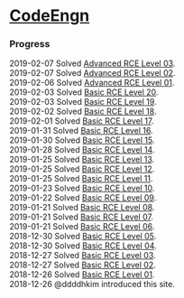 # [CodeEngn](http://www.codeengn.com/)

### Progress
2019-02-07 Solved [Advanced RCE Level 03](./Advanced_RCE/Level_03).  
2019-02-07 Solved [Advanced RCE Level 02](./Advanced_RCE/Level_02).  
2019-02-06 Solved [Advanced RCE Level 01](./Advanced_RCE/Level_01).  
2019-02-03 Solved [Basic RCE Level 20](./Basic_RCE/Level_20).  
2019-02-03 Solved [Basic RCE Level 19](./Basic_RCE/Level_19).  
2019-02-02 Solved [Basic RCE Level 18](./Basic_RCE/Level_18).  
2019-02-01 Solved [Basic RCE Level 17](./Basic_RCE/Level_17).  
2019-01-31 Solved [Basic RCE Level 16](./Basic_RCE/Level_16).  
2019-01-30 Solved [Basic RCE Level 15](./Basic_RCE/Level_15).  
2019-01-28 Solved [Basic RCE Level 14](./Basic_RCE/Level_14).  
2019-01-25 Solved [Basic RCE Level 13](./Basic_RCE/Level_13).  
2019-01-25 Solved [Basic RCE Level 12](./Basic_RCE/Level_12).  
2019-01-25 Solved [Basic RCE Level 11](./Basic_RCE/Level_11).  
2019-01-23 Solved [Basic RCE Level 10](./Basic_RCE/Level_10).  
2019-01-22 Solved [Basic RCE Level 09](./Basic_RCE/Level_09).  
2019-01-21 Solved [Basic RCE Level 08](./Basic_RCE/Level_08).  
2019-01-21 Solved [Basic RCE Level 07](./Basic_RCE/Level_07).  
2019-01-21 Solved [Basic RCE Level 06](./Basic_RCE/Level_06).  
2018-12-30 Solved [Basic RCE Level 05](./Basic_RCE/Level_05).  
2018-12-30 Solved [Basic RCE Level 04](./Basic_RCE/Level_04).  
2018-12-27 Solved [Basic RCE Level 03](./Basic_RCE/Level_03).  
2018-12-27 Solved [Basic RCE Level 02](./Basic_RCE/Level_02).  
2018-12-26 Solved [Basic RCE Level 01](./Basic_RCE/Level_01).  
2018-12-26 @ddddhkim introduced this site.